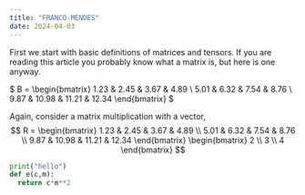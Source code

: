 ```yaml
---
title: "FRANCO-MENDES"
date: 2024-04-03
---
```


First we start with basic definitions of matrices and tensors. 
If you are reading this article you probably know what a matrix is, but here is one anyway.

$
B = \begin{bmatrix}
1.23 & 2.45 & 3.67 & 4.89 \\
5.01 & 6.32 & 7.54 & 8.76 \\
9.87 & 10.98 & 11.21 & 12.34
\end{bmatrix}
$

Again, consider  a matrix multiplication with a vector, 
$$
R = 
\begin{bmatrix} 1.23 & 2.45 & 3.67 & 4.89 \\ 
5.01 & 6.32 & 7.54 & 8.76 \\ 
9.87 & 10.98 & 11.21 & 12.34 \end{bmatrix} 
\begin{bmatrix} 
2 \\ 
3 \\ 
4 
\end{bmatrix} 
$$


```python
print("hello")
def e(c,m):
  return c*m**2
```




